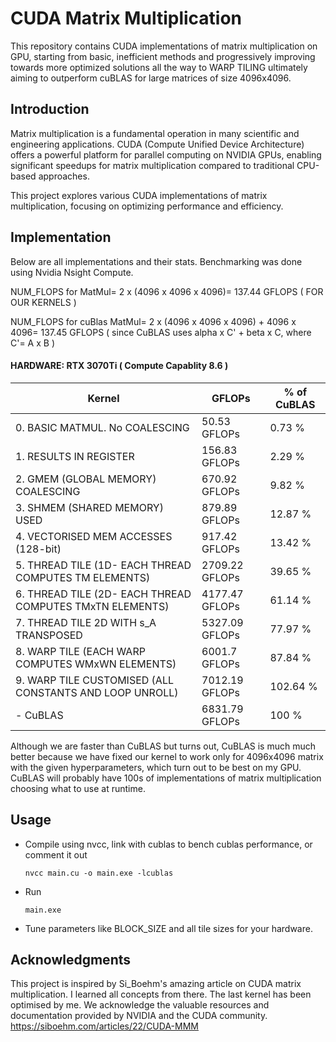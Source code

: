 # CUDA Matrix Multiplication

This repository contains CUDA implementations of matrix multiplication on GPU, starting from basic, inefficient methods and progressively improving towards more optimized solutions all the way to WARP TILING ultimately aiming to outperform cuBLAS for large matrices of size 4096x4096.

## Introduction

Matrix multiplication is a fundamental operation in many scientific and engineering applications. CUDA (Compute Unified Device Architecture) offers a powerful platform for parallel computing on NVIDIA GPUs, enabling significant speedups for matrix multiplication compared to traditional CPU-based approaches.

This project explores various CUDA implementations of matrix multiplication, focusing on optimizing performance and efficiency.

## Implementation

Below are all implementations and their stats. Benchmarking was done using Nvidia Nsight Compute. 


NUM_FLOPS for MatMul= 2 x (4096 x 4096 x 4096)= 137.44 GFLOPS ( FOR OUR KERNELS )


NUM_FLOPS for cuBlas MatMul= 2 x (4096 x 4096 x 4096) + 4096 x 4096= 137.45 GFLOPS ( since CuBLAS uses alpha x C' + beta x C, where C'= A x B )


#### HARDWARE: RTX 3070Ti ( Compute Capablity 8.6 )


|Kernel | GFLOPs | % of CuBLAS |
|-------|--------|-------------|
|0. BASIC MATMUL. No COALESCING |  50.53 GFLOPs | 0.73 % |
|1. RESULTS IN REGISTER |  156.83 GFLOPs | 2.29 % |
|2. GMEM (GLOBAL MEMORY) COALESCING |  670.92 GFLOPs | 9.82 % |
|3. SHMEM (SHARED MEMORY) USED |  879.89 GFLOPs | 12.87 % |
|4. VECTORISED MEM ACCESSES (128-bit) |  917.42 GFLOPs | 13.42 % |
|5. THREAD TILE (1D- EACH THREAD COMPUTES TM ELEMENTS) |  2709.22 GFLOPs | 39.65 % |
|6. THREAD TILE (2D- EACH THREAD COMPUTES TMxTN ELEMENTS) |  4177.47 GFLOPs | 61.14 % |
|7. THREAD TILE 2D WITH s_A TRANSPOSED |  5327.09 GFLOPs | 77.97 % |
|8. WARP TILE (EACH WARP COMPUTES WMxWN ELEMENTS) |  6001.7 GFLOPs | 87.84 % |
|9. WARP TILE CUSTOMISED (ALL CONSTANTS AND LOOP UNROLL) |  7012.19 GFLOPs | 102.64 % |
| -  CuBLAS |  6831.79 GFLOPs | 100 % |


Although we are faster than CuBLAS but turns out, CuBLAS is much much better because we have fixed our kernel to work only for 4096x4096 matrix with the given hyperparameters, which turn out to be best on my GPU. CuBLAS will probably have 100s of implementations of matrix multiplication choosing what to use at runtime.

## Usage
* Compile using nvcc, link with cublas to bench cublas performance, or comment it out

    <code>nvcc main.cu -o main.exe -lcublas</code>

* Run

    <code>main.exe</code>

* Tune parameters like BLOCK_SIZE and all tile sizes for your hardware.

## Acknowledgments

This project is inspired by Si_Boehm's amazing article on CUDA matrix multiplication. I learned all concepts from there. The last kernel has been optimised by me. We acknowledge the valuable resources and documentation provided by NVIDIA and the CUDA community.
https://siboehm.com/articles/22/CUDA-MMM



